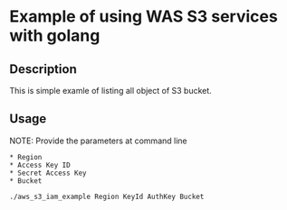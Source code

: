 

Example of using WAS S3 services with golang
============================================

Description
-----------

This is simple examle of listing all object of S3 bucket. 

Usage
------

NOTE: Provide the parameters at command line 

	* Region
	* Access Key ID
	* Secret Access Key 
	* Bucket
	

```
./aws_s3_iam_example Region KeyId AuthKey Bucket 	
```





